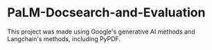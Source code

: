 # PaLM-Docsearch-and-Evaluation
This project was made using Google's generative AI methods and Langchain's methods, including PyPDF.
